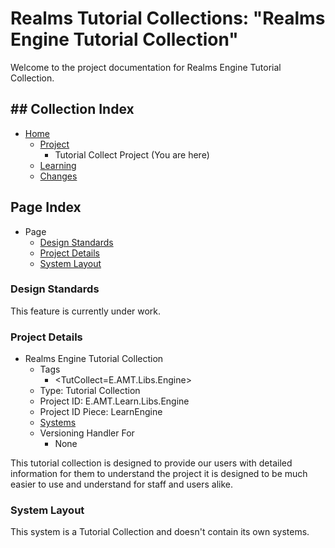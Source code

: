 [Page]:https://github.com/Ancient-Majik-Tech/Social.Wiki.Libs.Engine/blob/main/Project/TutCollect/TutCollect_Home.md

[Page Home]:link
[Page Learn Home]:link
[Page Changes Home]:link
[Page Roadmap Home]:link
[Page Project Home]:link

[Sec Standards]:link
[Sec Details]:link
[Sec Layout]:link

# Realms Tutorial Collections: "Realms Engine Tutorial Collection"

Welcome to the project documentation for Realms Engine Tutorial Collection.


## ## Collection Index

- [Home][Page Home] 
	- [Project][Page Project Home]
		- Tutorial Collect Project (You are here)
	- [Learning][Page Learn Home]
	- [Changes][Page Changes Home]

## Page Index

- Page
	- [Design Standards][Sec Standards]
	- [Project Details][Sec Details]
	- [System Layout][Sec Layout]

### Design Standards

This feature is currently under work.

### Project Details

- Realms Engine Tutorial Collection
	- Tags
		- <TutCollect=E.AMT.Libs.Engine>
	- Type: Tutorial Collection
	- Project ID: E.AMT.Learn.Libs.Engine
	- Project ID Piece: LearnEngine
	- [Systems][Sec Layout]
	- Versioning Handler For
		- None

This tutorial collection is designed to provide our users with detailed information for them to understand the project it is designed to be much easier to use and understand for staff and users alike.

### System Layout

This system is a Tutorial Collection and doesn't contain its own systems.